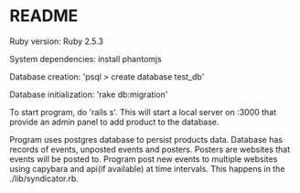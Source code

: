 # README

Ruby version:
Ruby 2.5.3

System dependencies:
install phantomjs

Database creation:
'psql > create database test_db'

Database initialization:
'rake db:migration'

To start program, do 'rails s'. This will start a local server on :3000 that provide an admin panel to add product to the database.

Program uses postgres database to persist products data.
Database has records of events, unposted events and posters. Posters are websites that events will be posted to.
Program post new events to multiple websites using capybara and api(if available) at time intervals. This happens in the ./lib/syndicator.rb.
